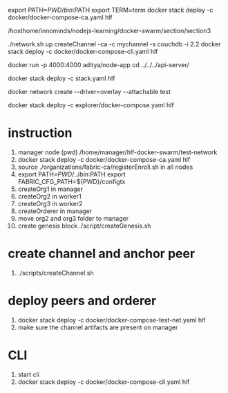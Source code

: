 export PATH=${PWD}/bin:$PATH
export TERM=term
docker stack deploy -c docker/docker-compose-ca.yaml hlf

/hosthome/innominds/nodejs-learning/docker-swarm/section/section3

./network.sh up createChannel -ca -c mychannel -s couchdb -i 2.2
docker stack deploy -c docker/docker-compose-cli.yaml hlf

docker run -p 4000:4000 aditya/node-app
cd ../../../api-server/

docker stack deploy -c stack.yaml hlf

docker network create --driver=overlay --attachable test


docker stack deploy -c explorer/docker-compose.yaml hlf




# instruction
1. manager node  (pwd)
/home/manager/hlf-docker-swarm/test-network
2. docker stack deploy -c docker/docker-compose-ca.yaml hlf
3. source ./organizations/fabric-ca/registerEnroll.sh in all nodes
4. export PATH=${PWD}/../bin:$PATH
export FABRIC_CFG_PATH=${PWD}/configtx
5. createOrg1 in manager
6. createOrg2 in worker1
7. createOrg3 in worker2
8. createOrderer in manager
9. move org2 and org3 folder to manager
10. create genesis block ./script/createGenesis.sh



# create channel and anchor peer
1. ./scripts/createChannel.sh


# deploy peers and orderer
1. docker stack deploy -c docker/docker-compose-test-net.yaml hlf
2. make sure the channel artifacts are present on manager

# CLI
1. start cli
2. docker stack deploy -c docker/docker-compose-cli.yaml hlf



